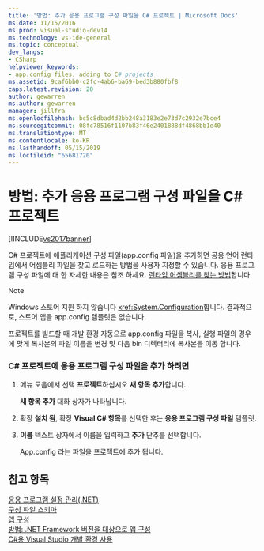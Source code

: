 ```yaml
---
title: '방법: 추가 응용 프로그램 구성 파일을 C# 프로젝트 | Microsoft Docs'
ms.date: 11/15/2016
ms.prod: visual-studio-dev14
ms.technology: vs-ide-general
ms.topic: conceptual
dev_langs:
- CSharp
helpviewer_keywords:
- app.config files, adding to C# projects
ms.assetid: 9caf6bb0-c2fc-4ab6-ba69-bed3b880fbf8
caps.latest.revision: 20
author: gewarren
ms.author: gewarren
manager: jillfra
ms.openlocfilehash: bc5c8dbad4d2bb248a3183e2e73d7c2932e7bce4
ms.sourcegitcommit: 08fc78516f1107b83f46e2401888df4868bb1e40
ms.translationtype: MT
ms.contentlocale: ko-KR
ms.lasthandoff: 05/15/2019
ms.locfileid: "65681720"
---
```

# <a name="how-to-add-an-application-configuration-file-to-a-c-project"></a>방법: 추가 응용 프로그램 구성 파일을 C# 프로젝트
[!INCLUDE[vs2017banner](../includes/vs2017banner.md)]

C# 프로젝트에 애플리케이션 구성 파일(app.config 파일)을 추가하면 공용 언어 런타임에서 어셈블리 파일을 찾고 로드하는 방법을 사용자 지정할 수 있습니다. 응용 프로그램 구성 파일에 대 한 자세한 내용은 참조 하세요. [런타임 어셈블리를 찾는 방법](https://msdn.microsoft.com/library/772ac6f4-64d2-4cfb-92fd-58096dcd6c34)합니다.  
  
> [!NOTE]
> Windows 스토어 지원 하지 않습니다 <xref:System.Configuration>합니다. 결과적으로, 스토어 앱을 app.config 템플릿은 없습니다.  
  
 프로젝트를 빌드할 때 개발 환경 자동으로 app.config 파일을 복사, 실행 파일의 경우에 맞게 복사본의 파일 이름을 변경 및 다음 bin 디렉터리에 복사본을 이동 합니다.  
  
### <a name="to-add-an-application-configuration-file-to-your-c-project"></a>C# 프로젝트에 응용 프로그램 구성 파일을 추가 하려면  
  
1. 메뉴 모음에서 선택 **프로젝트**하십시오 **새 항목 추가**합니다.  
  
     **새 항목 추가** 대화 상자가 나타납니다.  
  
2. 확장 **설치 됨**, 확장 **Visual C# 항목**를 선택한 후는 **응용 프로그램 구성 파일** 템플릿.  
  
3. **이름** 텍스트 상자에서 이름을 입력하고 **추가** 단추를 선택합니다.  
  
     App.config 라는 파일을 프로젝트에 추가 됩니다.  
  
## <a name="see-also"></a>참고 항목  
 [응용 프로그램 설정 관리(.NET)](../ide/managing-application-settings-dotnet.md)   
 [구성 파일 스키마](https://msdn.microsoft.com/library/69003d39-dc8a-460c-a6be-e6d93e690b38)   
 [앱 구성](https://msdn.microsoft.com/library/86bd26d3-737e-4484-9782-19b17f34cd1f)   
 [방법: .NET Framework 버전을 대상으로 앱 구성](https://msdn.microsoft.com/5247b307-89ca-417b-8dd0-e8f9bd2f4717)   
 [C#용 Visual Studio 개발 환경 사용](../csharp-ide/using-the-visual-studio-development-environment-for-csharp.md)